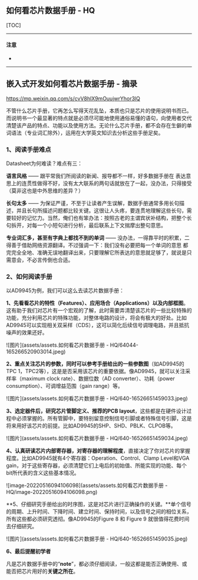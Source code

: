 ## 如何看芯片数据手册 - HQ

[TOC]

------

#### 注意

- 

------

## 嵌入式开发如何看芯片数据手册 - 摘录

https://mp.weixin.qq.com/s/cvV8hlX9mOuujwrYhor3lQ

不管什么芯片手册，它再怎么写得天花乱坠，本质也只是芯片的使用说明书而已。而说明书一个最显著的特点就是必须尽可能地使用通俗易懂的语句，向使用者交代清楚该产品的特点、功能以及使用方法。无论什么芯片手册，都不会存在生僻的单词语法（专业词汇除外），运用在大学英文知识去分析这些手册足矣。

### 1、阅读手册难点 

Datasheet为何难读？难点有三：

**语言风格** —— 跟平常我们所阅读的新闻、报导都不一样，好多数据手册在 表达意思上的连贯性做得不好，没有太大联系的两句话就放在了一起，没办法，只得接受（莫非这也是中外思维的差异？）

**长句太多** —— 为保证严谨，不至于让读者产生误解，数据手册通常多用长句描述，并且长句所描述问题都比较关键。这很让人头疼，要连贯地理解这些长句，需要较好的记忆力。当然，俺们也有笨办法：按照古老的主谓宾状补结构，把整个长句拆开，对每一个小短句进行分析，最后联系上下文揣摩出整句意思。

**专业词汇多，甚至有字典上都找不到的单词** ——  没办法，一得靠平时的积累，二得善于借助网络资源翻译。不过强调一下：我们没有必要把每一个单词的意思 都完完全全地、准确无误地翻译出来，只要理解它所表达的意思就足够了，就说是只需意会，不必言传倒也合适。

### 2、如何阅读手册 

以AD9945为例，我们可以这么去读芯片数据手册：

**1、先看看芯片的特性（Features）、应用场合（Applications）以及内部框图**。这有助于我们对芯片有一个宏观的了解，此时需要弄清楚该芯片的一些比较特殊的功能，充分利用芯片的特殊功能，对整体电路的设计，将会有极大的好处。比如AD9945可以实现相关双采样（CDS），这可以简化后续信号调理电路，并且抵抗噪声的效果还好。

![图片](assets/assets.如何看芯片数据手册 - HQ/64044-165266520903014.jpeg)

**2、重点关注芯片的参数，同时可以参考手册给出的一些参数图**（如AD9945的 TPC 1，TPC2等），这是是否采用该芯片的重要依据。像AD9945，就可以关注采样率（maximum clock rate）、数据位数（AD converter）、功耗（power consumption）、可调增益范围（gain range）等。

![图片](assets/assets.如何看芯片数据手册 - HQ/640-16526651459033.jpeg)

**3、选定器件后，研究芯片管脚定义、推荐的PCB layout**，这些都是在硬件设计过程中必须掌握的。所有管脚中，要特别留意控制信号引脚或者特殊信号引脚，这是将来用好该芯片的前提。比如AD9945的SHP、SHD、PBLK、CLPOB等。

![图片](assets/assets.如何看芯片数据手册 - HQ/640-16526651459034.jpeg)

**4、认真研读芯片内部寄存器，对寄存器的理解程度**，直接决定了你对芯片的掌握程度。比如AD9945就有4个寄存器：Operation、Control、Clamp Level和VGA gain，对于这些寄存器，必须清楚它们上电后的初始值、所能实现的功能、每个bit所代表的含义这些基本情况。

![image-20220516094106098](assets/assets.如何看芯片数据手册 - HQ/image-20220516094106098.png)

**5、仔细研究手册给出的时序图，这是对芯片进行正确操作的关键。**单个信号的周期、上升时间、下降时间、建立时间、保持时间，以及信号之间的相位关系，所有这些都必须研究透彻。像AD9945的Figure 8 和 Figure 9 就很值得花费时间去仔细研究。

![图片](assets/assets.如何看芯片数据手册 - HQ/640-16526651459035.jpeg)

**6、最后提醒初学者**

凡是芯片数据手册中的“**note**”，都必须仔细阅读，一般这都是能否正确使用、或能否把芯片用好的**关键之所在**。




























































































































































